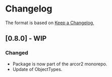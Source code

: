 # Changelog

The format is based on [Keep a Changelog](https://keepachangelog.com/en/1.0.0/),


## [0.8.0] - WIP
### Changed
- Package is now part of the arcor2 monorepo.
- Update of ObjectTypes.